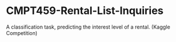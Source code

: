 # CMPT459-Rental-List-Inquiries
A classification task, predicting the interest level of a rental. (Kaggle Competition)
